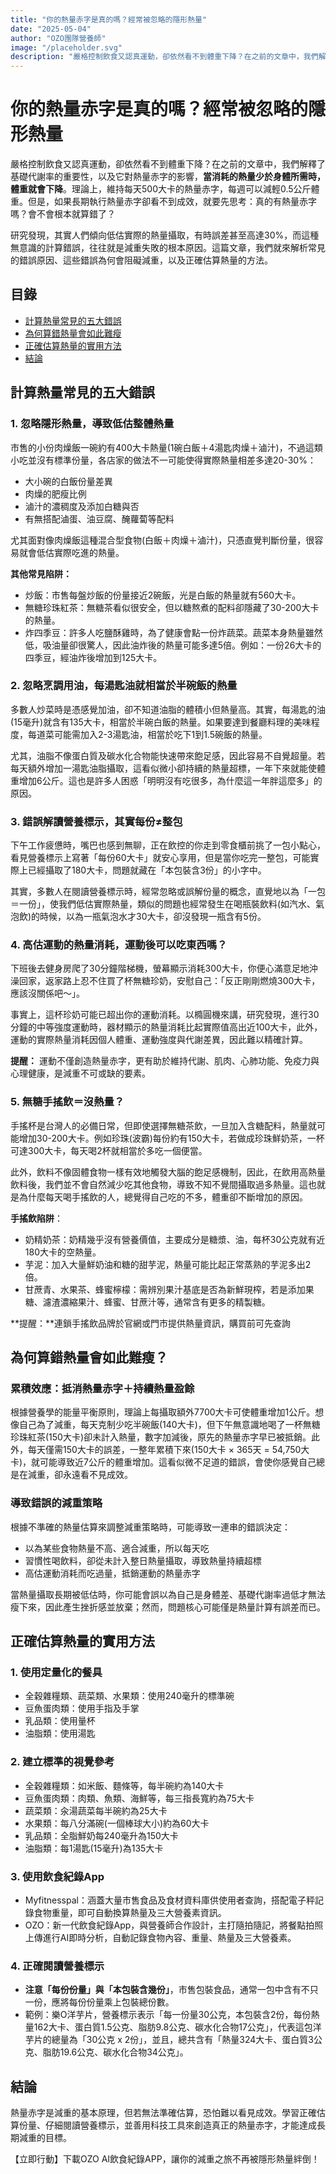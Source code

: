 ```yaml
---
title: "你的熱量赤字是真的嗎？經常被忽略的隱形熱量"
date: "2025-05-04"
author: "OZO團隊營養師"
image: "/placeholder.svg"
description: "嚴格控制飲食又認真運動，卻依然看不到體重下降？在之前的文章中，我們解釋了基礎代謝率的重要性，以及它對熱量赤字的影響，當消耗的熱量少於身體所需時，體重就會下降。理論上，維持每天500大卡的熱量赤字，每週可以減輕0.5公斤體重。但是，如果長期執行熱量赤字卻看不到成效，就要先思考：真的有熱量赤字嗎？會不會根本就算錯了？"
---
```


# 你的熱量赤字是真的嗎？經常被忽略的隱形熱量

嚴格控制飲食又認真運動，卻依然看不到體重下降？在之前的文章中，我們解釋了基礎代謝率的重要性，以及它對熱量赤字的影響，**當消耗的熱量少於身體所需時，體重就會下降**。理論上，維持每天500大卡的熱量赤字，每週可以減輕0.5公斤體重。但是，如果長期執行熱量赤字卻看不到成效，就要先思考：真的有熱量赤字嗎？會不會根本就算錯了？

研究發現，其實人們傾向低估實際的熱量攝取，有時誤差甚至高達30%，而這種無意識的計算錯誤，往往就是減重失敗的根本原因。這篇文章，我們就來解析常見的錯誤原因、這些錯誤為何會阻礙減重，以及正確估算熱量的方法。

## 目錄

- [計算熱量常見的五大錯誤](#計算熱量常見的五大錯誤)
- [為何算錯熱量會如此難瘦](#為何算錯熱量會如此難瘦)
- [正確估算熱量的實用方法](#正確估算熱量的實用方法)
- [結論](#結論)

## 計算熱量常見的五大錯誤

### 1. 忽略隱形熱量，導致低估整體熱量

市售的小份肉燥飯一碗約有400大卡熱量(1碗白飯＋4湯匙肉燥＋滷汁)，不過這類小吃並沒有標準份量，各店家的做法不一可能使得實際熱量相差多達20-30%：

- 大小碗的白飯份量差異
- 肉燥的肥瘦比例
- 滷汁的濃稠度及添加白糖與否
- 有無搭配滷蛋、油豆腐、醃蘿蔔等配料

尤其面對像肉燥飯這種混合型食物(白飯＋肉燥＋滷汁)，只憑直覺判斷份量，很容易就會低估實際吃進的熱量。

**其他常見陷阱：**

- 炒飯：市售每盤炒飯的份量接近2碗飯，光是白飯的熱量就有560大卡。
- 無糖珍珠紅茶：無糖茶看似很安全，但以糖熬煮的配料卻隱藏了30-200大卡的熱量。
- 炸四季豆：許多人吃鹽酥雞時，為了健康會點一份炸蔬菜。蔬菜本身熱量雖然低，吸油量卻很驚人，因此油炸後的熱量可能多達5倍。例如：一份26大卡的四季豆，經油炸後增加到125大卡。

### 2. 忽略烹調用油，每湯匙油就相當於半碗飯的熱量

多數人炒菜時是憑感覺加油，卻不知道油脂的體積小但熱量高。其實，每湯匙的油(15毫升)就含有135大卡，相當於半碗白飯的熱量。如果要達到餐廳料理的美味程度，每道菜可能需加入2-3湯匙油，相當於吃下1到1.5碗飯的熱量。

尤其，油脂不像蛋白質及碳水化合物能快速帶來飽足感，因此容易不自覺超量。若每天額外增加一湯匙油脂攝取，這看似微小卻持續的熱量超標，一年下來就能使體重增加6公斤。這也是許多人困惑「明明沒有吃很多，為什麼這一年胖這麼多」的原因。

### 3. 錯誤解讀營養標示，其實每份≠整包

下午工作疲憊時，嘴巴也感到無聊，正在飲控的你走到零食櫃前挑了一包小點心，看見營養標示上寫著「每份60大卡」就安心享用，但是當你吃完一整包，可能實際上已經攝取了180大卡，問題就藏在「本包裝含3份」的小字中。

其實，多數人在閱讀營養標示時，經常忽略或誤解份量的概念，直覺地以為「一包＝一份」，使我們低估實際熱量，類似的問題也經常發生在喝瓶裝飲料(如汽水、氣泡飲)的時候，以為一瓶氣泡水才30大卡，卻沒發現一瓶含有5份。

### 4. 高估運動的熱量消耗，運動後可以吃東西嗎？

下班後去健身房爬了30分鐘階梯機，螢幕顯示消耗300大卡，你便心滿意足地沖澡回家，返家路上忍不住買了杯無糖珍奶，安慰自己：「反正剛剛燃燒300大卡，應該沒關係吧～」。

事實上，這杯珍奶可能已超出你的運動消耗。以橢圓機來講，研究發現，進行30分鐘的中等強度運動時，器材顯示的熱量消耗比起實際值高出近100大卡，此外，運動的實際熱量消耗因個人體重、運動強度與代謝差異，因此難以精確計算。

**提醒：**
運動不僅創造熱量赤字，更有助於維持代謝、肌肉、心肺功能、免疫力與心理健康，是減重不可或缺的要素。

### 5. 無糖手搖飲＝沒熱量？

手搖杯是台灣人的必備日常，但即使選擇無糖茶飲，一旦加入含糖配料，熱量就可能增加30-200大卡。例如珍珠(波霸)每份約有150大卡，若做成珍珠鮮奶茶，一杯可達300大卡，每天喝2杯就相當於多吃一個便當。

此外，飲料不像固體食物一樣有效地觸發大腦的飽足感機制，因此，在飲用高熱量飲料後，我們並不會自然減少吃其他食物，導致不知不覺間攝取過多熱量。這也就是為什麼每天喝手搖飲的人，總覺得自己吃的不多，體重卻不斷增加的原因。

**手搖飲陷阱**：

- 奶精奶茶：奶精幾乎沒有營養價值，主要成分是糖漿、油，每杯30公克就有近180大卡的空熱量。
- 芋泥：加入大量鮮奶油和糖的甜芋泥，熱量可能比起正常蒸熟的芋泥多出2倍。
- 甘蔗青、水果茶、蜂蜜檸檬：需辨別果汁基底是否為新鮮現榨，若是添加果糖、濾渣濃縮果汁、蜂蜜、甘蔗汁等，通常含有更多的精製糖。

**提醒：**連鎖手搖飲品牌於官網或門市提供熱量資訊，購買前可先查詢

## 為何算錯熱量會如此難瘦？

### 累積效應：抵消熱量赤字＋持續熱量盈餘

根據營養學的能量平衡原則，理論上每攝取額外7700大卡可使體重增加1公斤。想像自己為了減重，每天克制少吃半碗飯(140大卡)，但下午無意識地喝了一杯無糖珍珠紅茶(150大卡)卻未計入熱量，數字加減後，原先的熱量赤字早已被抵銷。此外，每天僅需150大卡的誤差，一整年累積下來(150大卡 × 365天 = 54,750大卡)，就可能導致近7公斤的體重增加。這看似微不足道的錯誤，會使你感覺自己總是在減重，卻永遠看不見成效。

### 導致錯誤的減重策略

根據不準確的熱量估算來調整減重策略時，可能導致一連串的錯誤決定：

- 以為某些食物熱量不高、適合減重，所以每天吃
- 習慣性喝飲料，卻從未計入整日熱量攝取，導致熱量持續超標
- 高估運動消耗而吃過量，抵銷運動的熱量赤字

當熱量攝取長期被低估時，你可能會誤以為自己是身體差、基礎代謝率過低才無法瘦下來，因此產生挫折感並放棄；然而，問題核心可能僅是熱量計算有誤差而已。

## 正確估算熱量的實用方法

### 1. 使用定量化的餐具

- 全穀雜糧類、蔬菜類、水果類：使用240毫升的標準碗
- 豆魚蛋肉類：使用手指及手掌
- 乳品類：使用量杯
- 油脂類：使用湯匙

### 2. 建立標準的視覺參考

- 全穀雜糧類：如米飯、麵條等，每半碗約為140大卡
- 豆魚蛋肉類：肉類、魚類、海鮮等，每三指長寬約為75大卡
- 蔬菜類：汆湯蔬菜每半碗約為25大卡
- 水果類：每八分滿碗(一個棒球大小)約為60大卡
- 乳品類：全脂鮮奶每240毫升為150大卡
- 油脂類：每1湯匙(15毫升)為135大卡

### 3. 使用飲食紀錄App

- Myfitnesspal：涵蓋大量市售食品及食材資料庫供使用者查詢，搭配電子秤記錄食物重量，即可自動換算熱量及三大營養素資訊。
- OZO：新一代飲食紀錄App，與營養師合作設計，主打隨拍隨記，將餐點拍照上傳進行AI即時分析，自動記錄食物內容、重量、熱量及三大營養素。

### 4. 正確閱讀營養標示

- **注意「每份份量」與「本包裝含幾份」**，市售包裝食品，通常一包中含有不只一份，應將每份份量乘上包裝總份數。
- 範例：樂O洋芋片，營養標示表示「每一份量30公克，本包裝含2份，每份熱量162大卡、蛋白質1.5公克、脂肪9.8公克、碳水化合物17公克」，代表這包洋芋片的總量為「30公克 x 2份」，並且，總共含有「熱量324大卡、蛋白質3公克、脂肪19.6公克、碳水化合物34公克」。

## 結論

熱量赤字是減重的基本原理，但若無法準確估算，恐怕難以看見成效。學習正確估算份量、仔細閱讀營養標示，並善用科技工具來創造真正的熱量赤字，才能達成長期減重的目標。

【立即行動】下載OZO AI飲食紀錄APP，讓你的減重之旅不再被隱形熱量絆倒！